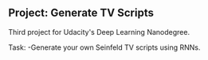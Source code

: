 ## Project: Generate TV Scripts

Third project for Udacity's Deep Learning Nanodegree.

Task:
-Generate your own Seinfeld TV scripts using RNNs.
